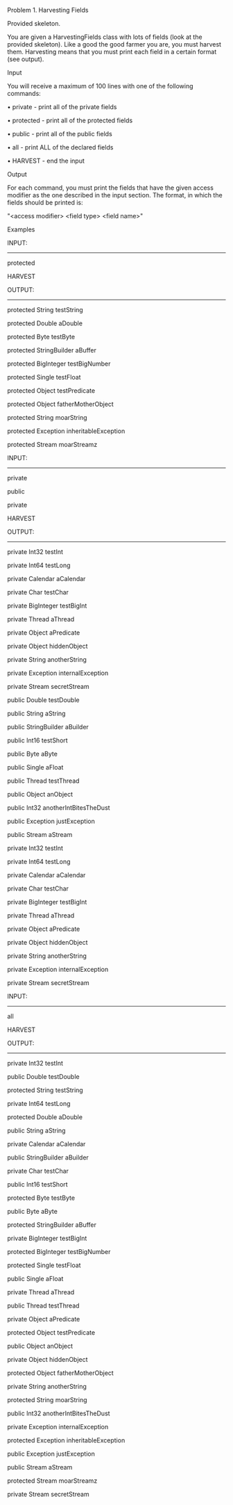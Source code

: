 ﻿
Problem 1.	Harvesting Fields

Provided skeleton.

You are given a HarvestingFields class with lots of fields (look at the provided skeleton). Like a good the good farmer you are, you must harvest them. Harvesting means that you must print each field in a certain format (see output).

Input

You will receive a maximum of 100 lines with one of the following commands:

•	private - print all of the private fields

•	protected - print all of the protected fields

•	public - print all of the public fields

•	all - print ALL of the declared fields

•	HARVEST - end the input

Output

For each command, you must print the fields that have the given access modifier as the one described in the input section. The format, in which the fields should be printed is:

"\<access modifier> \<field type> \<field name>"

Examples

INPUT:
___

protected

HARVEST


OUTPUT:
___


protected String testString

protected Double aDouble

protected Byte testByte

protected StringBuilder aBuffer

protected BigInteger testBigNumber

protected Single testFloat

protected Object testPredicate

protected Object fatherMotherObject

protected String moarString

protected Exception inheritableException

protected Stream moarStreamz


INPUT:
___


private

public

private

HARVEST


OUTPUT:
___


private Int32 testInt

private Int64 testLong

private Calendar aCalendar

private Char testChar

private BigInteger testBigInt

private Thread aThread

private Object aPredicate

private Object hiddenObject

private String anotherString

private Exception internalException

private Stream secretStream

public Double testDouble

public String aString

public StringBuilder aBuilder

public Int16 testShort

public Byte aByte

public Single aFloat

public Thread testThread

public Object anObject

public Int32 anotherIntBitesTheDust

public Exception justException

public Stream aStream

private Int32 testInt

private Int64 testLong

private Calendar aCalendar

private Char testChar

private BigInteger testBigInt

private Thread aThread

private Object aPredicate

private Object hiddenObject

private String anotherString

private Exception internalException

private Stream secretStream


INPUT:
___

all

HARVEST


OUTPUT:
___



private Int32 testInt

public Double testDouble

protected String testString

private Int64 testLong

protected Double aDouble

public String aString

private Calendar aCalendar

public StringBuilder aBuilder

private Char testChar

public Int16 testShort

protected Byte testByte

public Byte aByte

protected StringBuilder aBuffer

private BigInteger testBigInt

protected BigInteger testBigNumber

protected Single testFloat

public Single aFloat

private Thread aThread

public Thread testThread

private Object aPredicate

protected Object testPredicate

public Object anObject

private Object hiddenObject

protected Object fatherMotherObject

private String anotherString

protected String moarString

public Int32 anotherIntBitesTheDust

private Exception internalException

protected Exception inheritableException

public Exception justException

public Stream aStream

protected Stream moarStreamz

private Stream secretStream
